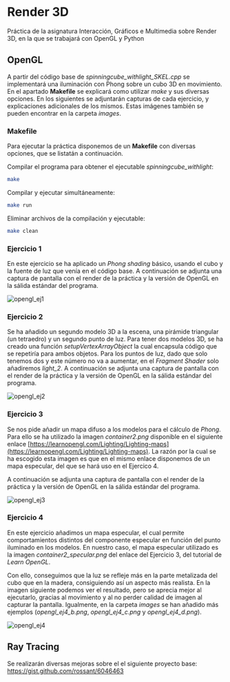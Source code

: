 # Render 3D

Práctica de la asignatura Interacción, Gráficos e Multimedia sobre Render 3D, en la que  se trabajará con OpenGL y Python

## OpenGL

A partir del código base de _spinningcube_withlight_SKEL.cpp_ se implementará una iluminación con Phong sobre un cubo 3D en movimiento. En el apartado **Makefile** se explicará como utilizar _make_ y sus diversas opciones. En los siguientes se adjuntarán capturas de cada ejercicio, y explicaciones adicionales de los mismos. Estas imágenes también se pueden encontrar en la carpeta _images_.

### Makefile

Para ejecutar la práctica disponemos de un **Makefile** con diversas opciones, que se listatán a continuación.

Compilar el programa para obtener el ejecutable  _spinningcube_withlight_:
```sh
make
```

Compilar y ejecutar simultáneamente:
```sh
make run
```

Eliminar archivos de la compilación y ejecutable:
```sh
make clean
```

### Ejercicio 1

En este ejercicio se ha aplicado un _Phong shading_ básico, usando el cubo y la fuente de luz que venía en el código base. A continuación se adjunta una captura de pantalla con el render de la práctica y la versión de OpenGL en la sálida estándar del programa.

![opengl_ej1](https://github.com/agr17/igm-render-3d/assets/78569753/e3c41baa-656d-4a78-a449-7f999861557d)

### Ejercicio 2

Se ha añadido un segundo modelo 3D a la escena, una pirámide triangular (un tetraedro) y un segundo punto de luz. Para tener dos modelos 3D, se ha creado una función _setupVertexArrayObject_ la cual encapsula código que se repetiría para ambos objetos. Para los puntos de luz, dado que solo tenemos dos y este número no va a aumentar, en el _Fragment Shader_ solo añadiremos _light_2_. A continuación se adjunta una captura de pantalla con el render de la práctica y la versión de OpenGL en la sálida estándar del programa. 

![opengl_ej2](https://github.com/agr17/igm-render-3d/assets/78569753/7748e415-0acc-4dc8-98f6-870799d2a6e3)

### Ejercicio 3

Se nos pide añadir un mapa difuso a los modelos para el cálculo de _Phong_. Para ello se ha utilizado la imagen _container2.png_ disponible en el siguiente enlace [https://learnopengl.com/Lighting/Lighting-maps](https://learnopengl.com/Lighting/Lighting-maps). La razón por la cual se ha escogido esta imagen es que en el mismo enlace disponemos de un mapa especular, del que se hará uso en el Ejercico 4.

A continuación se adjunta una captura de pantalla con el render de la práctica y la versión de OpenGL en la sálida estándar del programa. 

![opengl_ej3](https://github.com/agr17/igm-render-3d/assets/78569753/9f57f0f1-f73e-4e11-8d26-9daf4772e846)

### Ejercicio 4

En este ejercicio añadimos un mapa especular, el cual permite comportamientos distintos del componente especular en función del punto iluminado en los modelos. En nuestro caso, el mapa especular utilizado es la imagen _container2_specular.png_ del enlace del Ejercicio 3, del tutorial de _Learn OpenGL_.

Con ello, conseguimos que la luz se refleje más en la parte metalizada del cubo que en la madera, consiguiendo así un aspecto más realista. En la imagen siguiente podemos ver el resultado, pero se aprecia mejor al ejecutarlo, gracias al movimiento y al no perder calidad de imagen al capturar la pantalla. Igualmente, en la carpeta _images_ se han añadido más ejemplos (_opengl_ej4_b.png_, _opengl_ej4_c.png_ y _opengl_ej4_d.png_).

![opengl_ej4](https://github.com/agr17/igm-render-3d/assets/78569753/0fcfa370-2034-4034-8b5c-2112ceaa7c0f)


## Ray Tracing

Se realizarán diversas mejoras sobre el el siguiente proyecto base: https://gist.github.com/rossant/6046463
